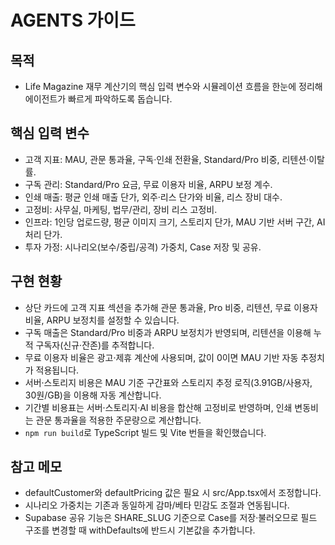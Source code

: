 # AGENTS 가이드

## 목적
- Life Magazine 재무 계산기의 핵심 입력 변수와 시뮬레이션 흐름을 한눈에 정리해 에이전트가 빠르게 파악하도록 돕습니다.

## 핵심 입력 변수
- 고객 지표: MAU, 관문 통과율, 구독·인쇄 전환율, Standard/Pro 비중, 리텐션·이탈률.
- 구독 관리: Standard/Pro 요금, 무료 이용자 비율, ARPU 보정 계수.
- 인쇄 매출: 평균 인쇄 매출 단가, 외주·리스 단가와 비율, 리스 장비 대수.
- 고정비: 사무실, 마케팅, 법무/관리, 장비 리스 고정비.
- 인프라: 1인당 업로드량, 평균 이미지 크기, 스토리지 단가, MAU 기반 서버 구간, AI 처리 단가.
- 투자 가정: 시나리오(보수/중립/공격) 가중치, Case 저장 및 공유.

## 구현 현황
- 상단 카드에 고객 지표 섹션을 추가해 관문 통과율, Pro 비중, 리텐션, 무료 이용자 비율, ARPU 보정치를 설정할 수 있습니다.
- 구독 매출은 Standard/Pro 비중과 ARPU 보정치가 반영되며, 리텐션을 이용해 누적 구독자(신규·잔존)를 추적합니다.
- 무료 이용자 비율은 광고·제휴 계산에 사용되며, 값이 0이면 MAU 기반 자동 추정치가 적용됩니다.
- 서버·스토리지 비용은 MAU 기준 구간표와 스토리지 추정 로직(3.91GB/사용자, 30원/GB)을 이용해 자동 계산합니다.
- 기간별 비용표는 서버·스토리지·AI 비용을 합산해 고정비로 반영하며, 인쇄 변동비는 관문 통과율을 적용한 주문량으로 계산합니다.
- `npm run build`로 TypeScript 빌드 및 Vite 번들을 확인했습니다.

## 참고 메모
- defaultCustomer와 defaultPricing 값은 필요 시 src/App.tsx에서 조정합니다.
- 시나리오 가중치는 기존과 동일하게 감마/베타 민감도 조절과 연동됩니다.
- Supabase 공유 기능은 SHARE_SLUG 기준으로 Case를 저장·불러오므로 필드 구조를 변경할 때 withDefaults에 반드시 기본값을 추가합니다.
